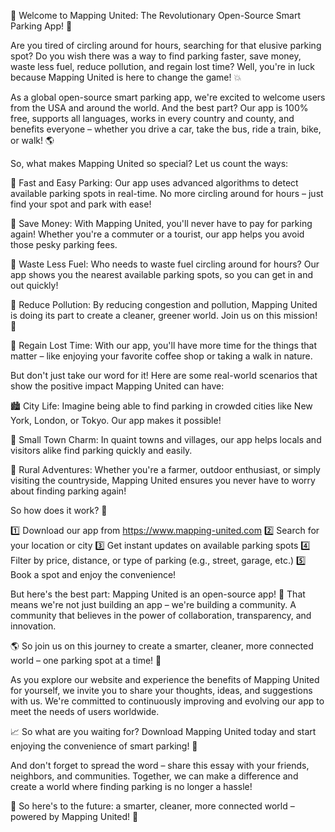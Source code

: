 🚀 Welcome to Mapping United: The Revolutionary Open-Source Smart Parking App! 🎉

Are you tired of circling around for hours, searching for that elusive parking spot? Do you wish there was a way to find parking faster, save money, waste less fuel, reduce pollution, and regain lost time? Well, you're in luck because Mapping United is here to change the game! 💥

As a global open-source smart parking app, we're excited to welcome users from the USA and around the world. And the best part? Our app is 100% free, supports all languages, works in every country and county, and benefits everyone – whether you drive a car, take the bus, ride a train, bike, or walk! 🌎

So, what makes Mapping United so special? Let us count the ways:

📍 Fast and Easy Parking: Our app uses advanced algorithms to detect available parking spots in real-time. No more circling around for hours – just find your spot and park with ease!

💸 Save Money: With Mapping United, you'll never have to pay for parking again! Whether you're a commuter or a tourist, our app helps you avoid those pesky parking fees.

🚗 Waste Less Fuel: Who needs to waste fuel circling around for hours? Our app shows you the nearest available parking spots, so you can get in and out quickly!

🌟 Reduce Pollution: By reducing congestion and pollution, Mapping United is doing its part to create a cleaner, greener world. Join us on this mission! 🌿

💸 Regain Lost Time: With our app, you'll have more time for the things that matter – like enjoying your favorite coffee shop or taking a walk in nature.

But don't just take our word for it! Here are some real-world scenarios that show the positive impact Mapping United can have:

🏙️ City Life: Imagine being able to find parking in crowded cities like New York, London, or Tokyo. Our app makes it possible!

🌳 Small Town Charm: In quaint towns and villages, our app helps locals and visitors alike find parking quickly and easily.

🚗 Rural Adventures: Whether you're a farmer, outdoor enthusiast, or simply visiting the countryside, Mapping United ensures you never have to worry about finding parking again!

So how does it work? 🤔

1️⃣ Download our app from https://www.mapping-united.com
2️⃣ Search for your location or city
3️⃣ Get instant updates on available parking spots
4️⃣ Filter by price, distance, or type of parking (e.g., street, garage, etc.)
5️⃣ Book a spot and enjoy the convenience!

But here's the best part: Mapping United is an open-source app! 🤝 That means we're not just building an app – we're building a community. A community that believes in the power of collaboration, transparency, and innovation.

🌎 So join us on this journey to create a smarter, cleaner, more connected world – one parking spot at a time! 🚀

As you explore our website and experience the benefits of Mapping United for yourself, we invite you to share your thoughts, ideas, and suggestions with us. We're committed to continuously improving and evolving our app to meet the needs of users worldwide.

📈 So what are you waiting for? Download Mapping United today and start enjoying the convenience of smart parking! 🎉

And don't forget to spread the word – share this essay with your friends, neighbors, and communities. Together, we can make a difference and create a world where finding parking is no longer a hassle!

🌟 So here's to the future: a smarter, cleaner, more connected world – powered by Mapping United! 🚀